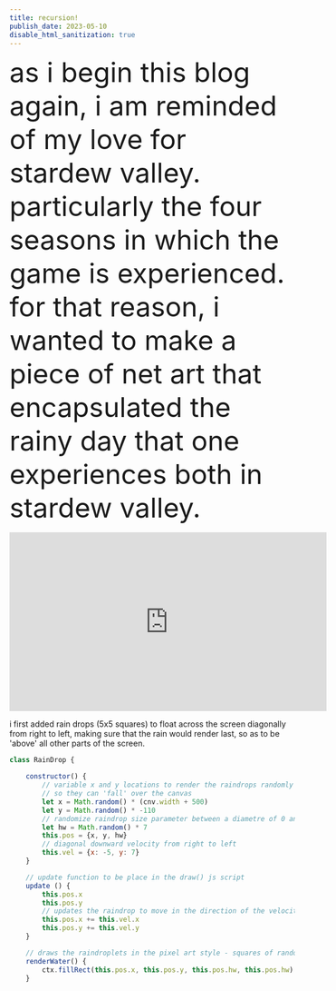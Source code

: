 ```yaml
---
title: recursion!
publish_date: 2023-05-10
disable_html_sanitization: true
--- 
```

<font size="8">as i begin this blog again, i am reminded of my love for stardew valley. particularly the four seasons in which
the game is experienced. for that reason, i wanted to make a piece of net art that encapsulated the rainy day that one experiences both in stardew valley.</font>
<br>
<iframe width="560" height="315" src="https://www.youtube.com/watch?v=yrRCGNMTTFo" title="YouTube video player" frameborder="0" allow="accelerometer; autoplay; clipboard-write; encrypted-media; gyroscope; picture-in-picture; web-share" allowfullscreen></iframe>
<br>

i first added rain drops (5x5 squares) to float across the screen diagonally from right to left, making sure that the rain would render last, so as to be 'above' all other parts of the screen.


```js
class RainDrop {

    constructor() {
        // variable x and y locations to render the raindrops randomly OFF the canvas, 
        // so they can 'fall' over the canvas
        let x = Math.random() * (cnv.width + 500)
        let y = Math.random() * -110
        // randomize raindrop size parameter between a diametre of 0 and 7px
        let hw = Math.random() * 7
        this.pos = {x, y, hw}
        // diagonal downward velocity from right to left
        this.vel = {x: -5, y: 7}
    }

    // update function to be place in the draw() js script
    update () {
        this.pos.x 
        this.pos.y 
        // updates the raindrop to move in the direction of the velocity declared
        this.pos.x += this.vel.x
        this.pos.y += this.vel.y
    }

    // draws the raindroplets in the pixel art style - squares of random sizes
    renderWater() {
        ctx.fillRect(this.pos.x, this.pos.y, this.pos.hw, this.pos.hw)
    }
```



<script>

// class RainDrop {

//         constructor() {
//             let x = Math.random() * (cnv.width + 500)
//             let y = Math.random() * -100 - 10
//             let hw = Math.random() * 7
//             this.pos = {x, y, hw}
//             this.vel = {x: -5, y: 7}
//             this.acc = {x: 0, y: 0}
//         }

//         update () {
//             this.pos.x 
//             this.pos.y 
//             this.pos.x += this.vel.x
//             this.pos.y += this.vel.y
//         }

//         renderWater() {
//             ctx.fillRect(this.pos.x, this.pos.y, this.pos.hw, this.pos.hw)
//         }

//         // recursiveWaterRender(tailFactor) {

//         //         ctx.fillStyle = 'skyblue'

//         //         ctx.fillRect(this.pos.x + (this.pos.hw + tailFactor), this.pos.y - (this.pos.hw + tailFactor), this.pos.hw - tailFactor/5, this.pos.hw - tailFactor/5)

//         //         if (tailFactor > 20) return

//         //         this.recursiveWaterRender(tailFactor + 5)

            
//         // }

//         offScreen() {
//             return (this.pos.y > cnv.height + this.pos.hw);
//         }

//     }

</script>

<canvas id=rainDropExample></canvas>

<script type=module>

    const cnv = document.getElementById (`rainDropExample`)
    cnv.width = cnv.parentNode.scrollWidth
    cnv.height = cnv.width * 9 / 16


    const ctx = cnv.getContext ('2d')

    // // append the canvas element to the document body
    // document.body.appendChild (cnv)


    // rain
    // let rain = []

    // define the function that will draw frames
    function draw_frame () {

        background('green')    

        //raindrops

        // rain.push(new RainDrop())

        // for (droplet of rain) {
        //     droplet.update()
        //     // droplet.recursiveWaterRender(1)
        // }

        // // check to see if the amounts of RainDrops are not growing, i.e. slowing the computer
        // // console.log(rain.length)
        // for (let i = rain.length - 1; i >= 0; i--) {
        //     if (rain[i].offScreen()) {
        //         rain.splice(i, 1);
        //     }
        // }

        // recursively call itself for ongoing animation
        requestAnimationFrame (draw_frame)

    }

        requestAnimationFrame (draw_frame)

    function background (c) {
    ctx.fillStyle = c
    ctx.fillRect (0, 0, cnv.width, cnv.height)        
    }   


    

</script>











